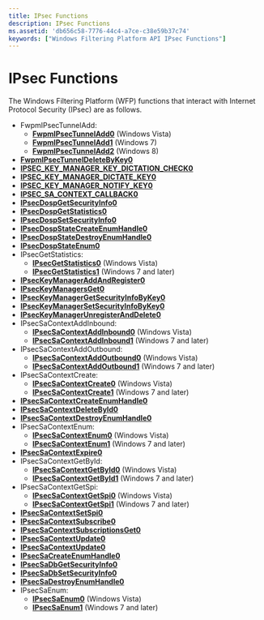 ```yaml
---
title: IPsec Functions
description: IPsec Functions
ms.assetid: 'db656c58-7776-44c4-a7ce-c38e59b37c74'
keywords: ["Windows Filtering Platform API IPsec Functions"]
---
```


# IPsec Functions

The Windows Filtering Platform (WFP) functions that interact with Internet Protocol Security (IPsec) are as follows.

-   FwpmIPsecTunnelAdd:
    -   [**FwpmIPsecTunnelAdd0**](fwpmipsectunneladd0.md) (Windows Vista)
    -   [**FwpmIPsecTunnelAdd1**](fwpmipsectunneladd1.md) (Windows 7)
    -   [**FwpmIPsecTunnelAdd2**](fwpmipsectunneladd2.md) (Windows 8)
-   [**FwpmIPsecTunnelDeleteByKey0**](fwpmipsectunneldeletebykey0.md)
-   [**IPSEC\_KEY\_MANAGER\_KEY\_DICTATION\_CHECK0**](ipsec-key-manager-key-dictation-check0.md)
-   [**IPSEC\_KEY\_MANAGER\_DICTATE\_KEY0**](ipsec-key-manager-dictate-key0.md)
-   [**IPSEC\_KEY\_MANAGER\_NOTIFY\_KEY0**](ipsec-key-manager-notify-key0.md)
-   [**IPSEC\_SA\_CONTEXT\_CALLBACK0**](ipsec-sa-context-callback0.md)
-   [**IPsecDospGetSecurityInfo0**](ipsecdospgetsecurityinfo0.md)
-   [**IPsecDospGetStatistics0**](ipsecdospgetstatistics0.md)
-   [**IPsecDospSetSecurityInfo0**](ipsecdospsetsecurityinfo0.md)
-   [**IPsecDospStateCreateEnumHandle0**](ipsecdospstatecreateenumhandle0.md)
-   [**IPsecDospStateDestroyEnumHandle0**](ipsecdospstatedestroyenumhandle0.md)
-   [**IPsecDospStateEnum0**](ipsecdospstateenum0.md)
-   IPsecGetStatistics:
    -   [**IPsecGetStatistics0**](ipsecgetstatistics0-func.md) (Windows Vista)
    -   [**IPsecGetStatistics1**](ipsecgetstatistics1-func.md) (Windows 7 and later)
-   [**IPsecKeyManagerAddAndRegister0**](ipseckeymanageraddandregister0.md)
-   [**IPsecKeyManagersGet0**](ipseckeymanagersget0.md)
-   [**IPsecKeyManagerGetSecurityInfoByKey0**](ipseckeymanagergetsecurityinfobykey0.md)
-   [**IPsecKeyManagerSetSecurityInfoByKey0**](ipseckeymanagersetsecurityinfobykey0.md)
-   [**IPsecKeyManagerUnregisterAndDelete0**](ipseckeymanagerunregisteranddelete0.md)
-   IPsecSaContextAddInbound:
    -   [**IPsecSaContextAddInbound0**](ipsecsacontextaddinbound0.md) (Windows Vista)
    -   [**IPsecSaContextAddInbound1**](ipsecsacontextaddinbound1.md) (Windows 7 and later)
-   IPsecSaContextAddOutbound:
    -   [**IPsecSaContextAddOutbound0**](ipsecsacontextaddoutbound0.md) (Windows Vista)
    -   [**IPsecSaContextAddOutbound1**](ipsecsacontextaddoutbound1.md) (Windows 7 and later)
-   IPsecSaContextCreate:
    -   [**IPsecSaContextCreate0**](ipsecsacontextcreate0.md) (Windows Vista)
    -   [**IPsecSaContextCreate1**](ipsecsacontextcreate1.md) (Windows 7 and later)
-   [**IPsecSaContextCreateEnumHandle0**](ipsecsacontextcreateenumhandle0.md)
-   [**IPsecSaContextDeleteById0**](ipsecsacontextdeletebyid0.md)
-   [**IPsecSaContextDestroyEnumHandle0**](ipsecsacontextdestroyenumhandle0.md)
-   IPsecSaContextEnum:
    -   [**IPsecSaContextEnum0**](ipsecsacontextenum0.md) (Windows Vista)
    -   [**IPsecSaContextEnum1**](ipsecsacontextenum1.md) (Windows 7 and later)
-   [**IPsecSaContextExpire0**](ipsecsacontextexpire0.md)
-   IPsecSaContextGetById:
    -   [**IPsecSaContextGetById0**](ipsecsacontextgetbyid0.md) (Windows Vista)
    -   [**IPsecSaContextGetById1**](ipsecsacontextgetbyid1.md) (Windows 7 and later)
-   IPsecSaContextGetSpi:
    -   [**IPsecSaContextGetSpi0**](ipsecsacontextgetspi0.md) (Windows Vista)
    -   [**IPsecSaContextGetSpi1**](ipsecsacontextgetspi1.md) (Windows 7 and later)
-   [**IPsecSaContextSetSpi0**](ipsecsacontextsetspi0.md)
-   [**IPsecSaContextSubscribe0**](ipsecsacontextsubscribe0.md)
-   [**IPsecSaContextSubscriptionsGet0**](ipsecsacontextsubscriptionsget0.md)
-   [**IPsecSaContextUpdate0**](ipsecsacontextupdate0.md)
-   [**IPsecSaContextUpdate0**](ipsecsacontextupdate0.md)
-   [**IPsecSaCreateEnumHandle0**](ipsecsacreateenumhandle0-func.md)
-   [**IPsecSaDbGetSecurityInfo0**](ipsecsadbgetsecurityinfo0.md)
-   [**IPsecSaDbSetSecurityInfo0**](ipsecsadbsetsecurityinfo0.md)
-   [**IPsecSaDestroyEnumHandle0**](ipsecsadestroyenumhandle0-func.md)
-   IPsecSaEnum:
    -   [**IPsecSaEnum0**](ipsecsaenum0-func.md) (Windows Vista)
    -   [**IPsecSaEnum1**](ipsecsaenum1-func.md) (Windows 7 and later)

 

 




